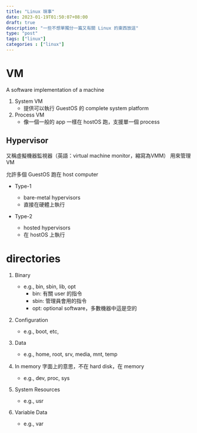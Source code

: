 ```yaml
---
title: "Linux 瑣事"
date: 2023-01-19T01:50:07+08:00
draft: true
description: "一些不想單獨分一篇又有關 Linux 的東西放這"
type: "post"
tags: ["linux"]
categories : ["linux"]
---
```


# VM

A software implementation of a machine

1. System VM
    - 提供可以執行 GuestOS 的 complete system platform
2. Process VM
    - 像一個一般的 app 一樣在 hostOS 跑，支援單一個 process

## Hypervisor

又稱虛擬機器監視器（英語：virtual machine monitor，縮寫為VMM）
用來管理 VM

允許多個 GuestOS 跑在 host computer

- Type-1

    - bare-metal hypervisors
    - 直接在硬體上執行
- Type-2

    - hosted hypervisors
    - 在 hostOS 上執行


# directories

1. Binary
    - e.g., bin, sbin, lib, opt
        - bin: 有關 user 的指令
        - sbin: 管理員會用的指令
        - opt: optional software，多數機器中這是空的

2. Configuration
    - e.g., boot, etc, 
3. Data
    - e.g., home, root, srv, media, mnt, temp
4. In memory
    字面上的意思，不在 hard disk，在 memory
    - e.g., dev, proc, sys
5. System Resources
    - e.g., usr
6. Variable Data
    - e.g., var

